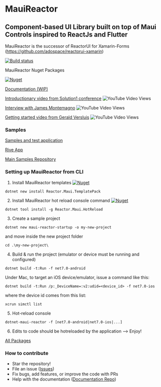 # MauiReactor
## Component-based UI Library built on top of Maui Controls inspired to ReactJs and Flutter
MauiReactor is the successor of ReactorUI for Xamarin-Forms (https://github.com/adospace/reactorui-xamarin)

[![Build status](https://ci.appveyor.com/api/projects/status/trl7dwvicfxn5at5?svg=true)](https://ci.appveyor.com/project/adospace/reactorui-maui)

MauiReactor Nuget Packages

[![Nuget](https://img.shields.io/nuget/v/Reactor.Maui)](https://www.nuget.org/packages/Reactor.Maui) 

[Documentation (WIP)](https://adospace.gitbook.io/mauireactor/)

[Introductionary video from Solution1 conference](https://www.youtube.com/watch?v=TSh9PL-ziY0&t=961s&ab_channel=C%23CommunityDiscord)  ![YouTube Video Views](https://img.shields.io/youtube/views/TSh9PL-ziY0?style=social)

[Interview with James Montemagno](https://www.youtube.com/watch?v=w_Km5AyreT0&ab_channel=dotnet)  ![YouTube Video Views](https://img.shields.io/youtube/views/w_Km5AyreT0?style=social)

[Getting started video from Gerald Versluis](https://www.youtube.com/watch?v=egklcAC9arY&ab_channel=GeraldVersluis)  ![YouTube Video Views](https://img.shields.io/youtube/views/egklcAC9arY?style=social)

### Samples ###

[Samples and test application](https://github.com/adospace/reactorui-maui/tree/main/samples)

[Rive App](https://github.com/adospace/rive-app)

[Main Samples Repository](https://github.com/adospace/mauireactor-samples)

### Setting up MauiReactor from CLI

1. Install MauiReactor templates
[![Nuget](https://img.shields.io/nuget/v/Reactor.Maui.TemplatePack)](https://www.nuget.org/packages/Reactor.Maui.TemplatePack)
```
dotnet new install Reactor.Maui.TemplatePack
```

2. Install MauiReactor hot reload console command
[![Nuget](https://img.shields.io/nuget/v/Reactor.Maui.HotReload)](https://www.nuget.org/packages/Reactor.Maui.HotReload)
```
dotnet tool install -g Reactor.Maui.HotReload
```

3. Create a sample project
```
dotnet new maui-reactor-startup -o my-new-project
```
and move inside the new project folder
```
cd .\my-new-project\
```

4. Build & run the project (emulator or device must be running and configured)
```
dotnet build -t:Run -f net7.0-android
```
Under Mac, to target an iOS device/emulator, issue a command like this:
```
dotnet build -t:Run /p:_DeviceName=:v2:udid=<device_id> -f net7.0-ios
```
where the device id comes from this list:
```
xcrun simctl list
```

5. Hot-reload console
```
dotnet-maui-reactor -f [net7.0-android|net7.0-ios|...]
```

6. Edits to code should be hotreloaded by the application --> Enjoy!

[All Packages](https://www.nuget.org/packages?q=Reactor.Maui)

### How to contribute

- Star the repository!
- File an issue ([Issues](https://github.com/adospace/reactorui-maui/issues))
- Fix bugs, add features, or improve the code with PRs
- Help with the documentation ([Documentation Repo](https://github.com/adospace/reactorui-maui-docs))
